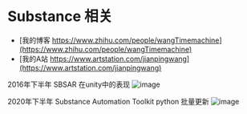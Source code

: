 # Substance 相关

- [我的博客 https://www.zhihu.com/people/wangTimemachine](https://www.zhihu.com/people/wangTimemachine)
- [我的A站 https://www.artstation.com/jianpingwang](https://www.artstation.com/jianpingwang)

2016年下半年 SBSAR 在unity中的表现
![image](https://github.com/MasterWangdaoyong/Python-Substance/blob/master/Substance/GifShow/test_sbsar_20170501.gif)

2020年下半年 Substance Automation Toolkit  python 批量更新
![image](https://github.com/MasterWangdaoyong/Python-Substance/blob/master/Substance/GifShow/test_SubstanceAutomationToolkitZ_updata_20201010.gif)

